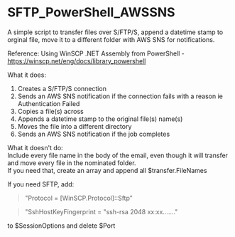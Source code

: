 # SFTP_PowerShell_AWSSNS
A simple script to transfer files over S/FTP/S, append a datetime stamp to orginal file, move it to a different folder with AWS SNS for notifications.

 Reference: Using WinSCP .NET Assembly from PowerShell - https://winscp.net/eng/docs/library_powershell
 
What it does:
   1. Creates a S/FTP/S connection
   2. Sends an AWS SNS notification if the connection fails with a reason ie Authentication Failed
   3. Copies a file(s) across
   4. Appends a datetime stamp to the original file(s) name(s)
   5. Moves the file into a different directory
   6. Sends an AWS SNS notification if the job completes

What it doesn't do:  
Include every file name in the body of the email, even though it will transfer and move every file in the nominated folder.  
If you need that, create an array and append all $transfer.FileNames  

If you need SFTP, add:   
> "Protocol = [WinSCP.Protocol]::Sftp" 

> "SshHostKeyFingerprint = "ssh-rsa 2048 xx:xx......."   

to $SessionOptions and delete $Port  
